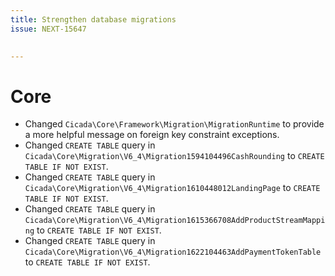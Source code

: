 ```yaml
---
title: Strengthen database migrations
issue: NEXT-15647

 
---
```

# Core
* Changed `Cicada\Core\Framework\Migration\MigrationRuntime` to provide a more helpful message on foreign key constraint exceptions.
* Changed `CREATE TABLE` query in `Cicada\Core\Migration\V6_4\Migration1594104496CashRounding` to `CREATE TABLE IF NOT EXIST`. 
* Changed `CREATE TABLE` query in `Cicada\Core\Migration\V6_4\Migration1610448012LandingPage` to `CREATE TABLE IF NOT EXIST`.
* Changed `CREATE TABLE` query in `Cicada\Core\Migration\V6_4\Migration1615366708AddProductStreamMapping` to `CREATE TABLE IF NOT EXIST`.
* Changed `CREATE TABLE` query in `Cicada\Core\Migration\V6_4\Migration1622104463AddPaymentTokenTable` to `CREATE TABLE IF NOT EXIST`.
